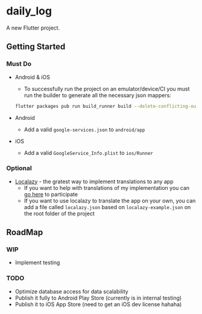 # daily_log

A new Flutter project.

## Getting Started

### Must Do

- Android & iOS

  - To successfully run the project on an emulator/device/CI you must run the builder to generate all the necessary json mappers:

  ```bash
  flutter packages pub run build_runner build --delete-conflicting-outputs
  ```

- Android

  - Add a valid `google-services.json` to `android/app`

- iOS
  - Add a valid `GoogleService_Info.plist` to `ios/Runner`

### Optional

- [Localazy](https://localazy.com/) - the gratest way to implement translations to any app
  - If you want to help with translations of my implementation you can [go here](https://localazy.com/p/dailylog) to participate
  - If you want to use localazy to translate the app on your own, you can add a file called `localazy.json` based on `localazy-example.json` on the root folder of the project

## RoadMap

### WIP

- Implement testing

### TODO

- Optimize database access for data scalability
- Publish it fully to Android Play Store (currently is in internal testing)
- Publish it to iOS App Store (need to get an iOS dev license hahaha)
